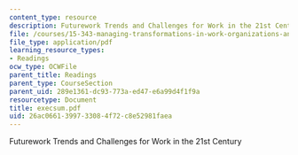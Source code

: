 ```yaml
---
content_type: resource
description: Futurework Trends and Challenges for Work in the 21st Century
file: /courses/15-343-managing-transformations-in-work-organizations-and-society-spring-2002/26ac0661399733084f72c8e52981faea_execsum.pdf
file_type: application/pdf
learning_resource_types:
- Readings
ocw_type: OCWFile
parent_title: Readings
parent_type: CourseSection
parent_uid: 289e1361-dc93-773a-ed47-e6a99d4f1f9a
resourcetype: Document
title: execsum.pdf
uid: 26ac0661-3997-3308-4f72-c8e52981faea
---
```

Futurework Trends and Challenges for Work in the 21st Century

